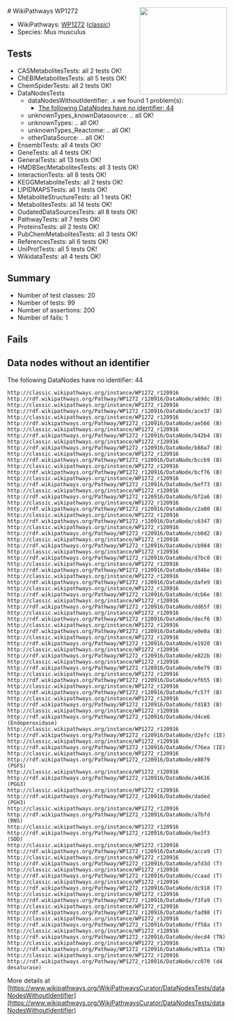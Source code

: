 <img style="float: right; width: 200px" src="https://upload.wikimedia.org/wikipedia/commons/thumb/8/83/Wplogo_with_text_500.png/640px-Wplogo_with_text_500.png" />
# WikiPathways WP1272

* WikiPathways: [WP1272](https://wikipathways.org/pathways/WP1272) ([classic](https://classic.wikipathways.org/instance/WP1272))
* Species: Mus musculus
## Tests
* CASMetabolitesTests: all 2 tests OK!
* ChEBIMetabolitesTests: all 5 tests OK!
* ChemSpiderTests: all 2 tests OK!
* DataNodesTests
    * dataNodesWithoutIdentifier: .x we found 1 problem(s):
        * [The following DataNodes have no identifier: 44](#8792c4f1)
    * unknownTypes_knownDatasource: .. all OK!
    * unknownTypes: .. all OK!
    * unknownTypes_Reactome: .. all OK!
    * otherDataSource: .. all OK!
* EnsemblTests: all 4 tests OK!
* GeneTests: all 4 tests OK!
* GeneralTests: all 13 tests OK!
* HMDBSecMetabolitesTests: all 3 tests OK!
* InteractionTests: all 8 tests OK!
* KEGGMetaboliteTests: all 2 tests OK!
* LIPIDMAPSTests: all 1 tests OK!
* MetaboliteStructureTests: all 1 tests OK!
* MetabolitesTests: all 14 tests OK!
* OudatedDataSourcesTests: all 8 tests OK!
* PathwayTests: all 7 tests OK!
* ProteinsTests: all 2 tests OK!
* PubChemMetabolitesTests: all 3 tests OK!
* ReferencesTests: all 6 tests OK!
* UniProtTests: all 5 tests OK!
* WikidataTests: all 4 tests OK!


## Summary

* Number of test classes: 20
* Number of tests: 99
* Number of assertions: 200
* Number of fails: 1

## Fails

<a name="8792c4f1" />

## Data nodes without an identifier

The following DataNodes have no identifier: 44
```
http://classic.wikipathways.org/instance/WP1272_r120916 http://rdf.wikipathways.org/Pathway/WP1272_r120916/DataNode/a69dc (B)
http://classic.wikipathways.org/instance/WP1272_r120916 http://rdf.wikipathways.org/Pathway/WP1272_r120916/DataNode/ace37 (B)
http://classic.wikipathways.org/instance/WP1272_r120916 http://rdf.wikipathways.org/Pathway/WP1272_r120916/DataNode/ae566 (B)
http://classic.wikipathways.org/instance/WP1272_r120916 http://rdf.wikipathways.org/Pathway/WP1272_r120916/DataNode/b42b4 (B)
http://classic.wikipathways.org/instance/WP1272_r120916 http://rdf.wikipathways.org/Pathway/WP1272_r120916/DataNode/b88a7 (B)
http://classic.wikipathways.org/instance/WP1272_r120916 http://rdf.wikipathways.org/Pathway/WP1272_r120916/DataNode/bccb9 (B)
http://classic.wikipathways.org/instance/WP1272_r120916 http://rdf.wikipathways.org/Pathway/WP1272_r120916/DataNode/bcf76 (B)
http://classic.wikipathways.org/instance/WP1272_r120916 http://rdf.wikipathways.org/Pathway/WP1272_r120916/DataNode/bef73 (B)
http://classic.wikipathways.org/instance/WP1272_r120916 http://rdf.wikipathways.org/Pathway/WP1272_r120916/DataNode/bf2a6 (B)
http://classic.wikipathways.org/instance/WP1272_r120916 http://rdf.wikipathways.org/Pathway/WP1272_r120916/DataNode/c2a00 (B)
http://classic.wikipathways.org/instance/WP1272_r120916 http://rdf.wikipathways.org/Pathway/WP1272_r120916/DataNode/c6347 (B)
http://classic.wikipathways.org/instance/WP1272_r120916 http://rdf.wikipathways.org/Pathway/WP1272_r120916/DataNode/cb0d2 (B)
http://classic.wikipathways.org/instance/WP1272_r120916 http://rdf.wikipathways.org/Pathway/WP1272_r120916/DataNode/cb984 (B)
http://classic.wikipathways.org/instance/WP1272_r120916 http://rdf.wikipathways.org/Pathway/WP1272_r120916/DataNode/d7bc0 (B)
http://classic.wikipathways.org/instance/WP1272_r120916 http://rdf.wikipathways.org/Pathway/WP1272_r120916/DataNode/d846e (B)
http://classic.wikipathways.org/instance/WP1272_r120916 http://rdf.wikipathways.org/Pathway/WP1272_r120916/DataNode/dafe9 (B)
http://classic.wikipathways.org/instance/WP1272_r120916 http://rdf.wikipathways.org/Pathway/WP1272_r120916/DataNode/dcb6e (B)
http://classic.wikipathways.org/instance/WP1272_r120916 http://rdf.wikipathways.org/Pathway/WP1272_r120916/DataNode/dd65f (B)
http://classic.wikipathways.org/instance/WP1272_r120916 http://rdf.wikipathways.org/Pathway/WP1272_r120916/DataNode/decf6 (B)
http://classic.wikipathways.org/instance/WP1272_r120916 http://rdf.wikipathways.org/Pathway/WP1272_r120916/DataNode/e0e0a (B)
http://classic.wikipathways.org/instance/WP1272_r120916 http://rdf.wikipathways.org/Pathway/WP1272_r120916/DataNode/e1920 (B)
http://classic.wikipathways.org/instance/WP1272_r120916 http://rdf.wikipathways.org/Pathway/WP1272_r120916/DataNode/e822b (B)
http://classic.wikipathways.org/instance/WP1272_r120916 http://rdf.wikipathways.org/Pathway/WP1272_r120916/DataNode/e8e79 (B)
http://classic.wikipathways.org/instance/WP1272_r120916 http://rdf.wikipathways.org/Pathway/WP1272_r120916/DataNode/ef655 (B)
http://classic.wikipathways.org/instance/WP1272_r120916 http://rdf.wikipathways.org/Pathway/WP1272_r120916/DataNode/fc57f (B)
http://classic.wikipathways.org/instance/WP1272_r120916 http://rdf.wikipathways.org/Pathway/WP1272_r120916/DataNode/fd183 (B)
http://classic.wikipathways.org/instance/WP1272_r120916 http://rdf.wikipathways.org/Pathway/WP1272_r120916/DataNode/d4ce6 (Endoperoxidase)
http://classic.wikipathways.org/instance/WP1272_r120916 http://rdf.wikipathways.org/Pathway/WP1272_r120916/DataNode/d2efc (IE)
http://classic.wikipathways.org/instance/WP1272_r120916 http://rdf.wikipathways.org/Pathway/WP1272_r120916/DataNode/f76ea (IE)
http://classic.wikipathways.org/instance/WP1272_r120916 http://rdf.wikipathways.org/Pathway/WP1272_r120916/DataNode/e8079 (PGFS)
http://classic.wikipathways.org/instance/WP1272_r120916 http://rdf.wikipathways.org/Pathway/WP1272_r120916/DataNode/a4616 (PGG3)
http://classic.wikipathways.org/instance/WP1272_r120916 http://rdf.wikipathways.org/Pathway/WP1272_r120916/DataNode/daded (PGH3)
http://classic.wikipathways.org/instance/WP1272_r120916 http://rdf.wikipathways.org/Pathway/WP1272_r120916/DataNode/a7bfd (RNS)
http://classic.wikipathways.org/instance/WP1272_r120916 http://rdf.wikipathways.org/Pathway/WP1272_r120916/DataNode/be3f3 (SOD)
http://classic.wikipathways.org/instance/WP1272_r120916 http://rdf.wikipathways.org/Pathway/WP1272_r120916/DataNode/acca9 (T)
http://classic.wikipathways.org/instance/WP1272_r120916 http://rdf.wikipathways.org/Pathway/WP1272_r120916/DataNode/afd3d (T)
http://classic.wikipathways.org/instance/WP1272_r120916 http://rdf.wikipathways.org/Pathway/WP1272_r120916/DataNode/ccaad (T)
http://classic.wikipathways.org/instance/WP1272_r120916 http://rdf.wikipathways.org/Pathway/WP1272_r120916/DataNode/dc918 (T)
http://classic.wikipathways.org/instance/WP1272_r120916 http://rdf.wikipathways.org/Pathway/WP1272_r120916/DataNode/f3fa9 (T)
http://classic.wikipathways.org/instance/WP1272_r120916 http://rdf.wikipathways.org/Pathway/WP1272_r120916/DataNode/fad98 (T)
http://classic.wikipathways.org/instance/WP1272_r120916 http://rdf.wikipathways.org/Pathway/WP1272_r120916/DataNode/ff58a (T)
http://classic.wikipathways.org/instance/WP1272_r120916 http://rdf.wikipathways.org/Pathway/WP1272_r120916/DataNode/decd4 (TN)
http://classic.wikipathways.org/instance/WP1272_r120916 http://rdf.wikipathways.org/Pathway/WP1272_r120916/DataNode/e051a (TN)
http://classic.wikipathways.org/instance/WP1272_r120916 http://rdf.wikipathways.org/Pathway/WP1272_r120916/DataNode/cc070 (d4 desaturase)
```

More details at [https://www.wikipathways.org/WikiPathwaysCurator/DataNodesTests/dataNodesWithoutIdentifier](https://www.wikipathways.org/WikiPathwaysCurator/DataNodesTests/dataNodesWithoutIdentifier)

